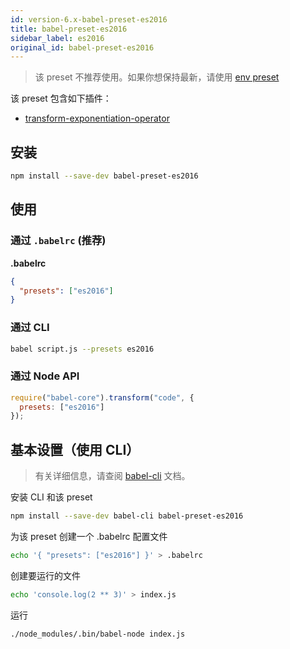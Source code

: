 ```yaml
---
id: version-6.x-babel-preset-es2016
title: babel-preset-es2016
sidebar_label: es2016
original_id: babel-preset-es2016
---
```


> 该 preset 不推荐使用。如果你想保持最新，请使用 [env preset](babel-preset-env)

该 preset 包含如下插件：

- [transform-exponentiation-operator](babel-plugin-transform-exponentiation-operator)

## 安装

```sh
npm install --save-dev babel-preset-es2016
```

## 使用

### 通过 `.babelrc` (推荐)

**.babelrc**

```json
{
  "presets": ["es2016"]
}
```

### 通过 CLI

```sh
babel script.js --presets es2016
```

### 通过 Node API

```javascript
require("babel-core").transform("code", {
  presets: ["es2016"]
});
```

## 基本设置（使用 CLI）

> 有关详细信息，请查阅 [babel-cli](babel-cli) 文档。

安装 CLI 和该 preset

```sh
npm install --save-dev babel-cli babel-preset-es2016
```

为该 preset 创建一个 .babelrc 配置文件

```sh
echo '{ "presets": ["es2016"] }' > .babelrc
```

创建要运行的文件

```sh
echo 'console.log(2 ** 3)' > index.js
```

运行

```sh
./node_modules/.bin/babel-node index.js
```
